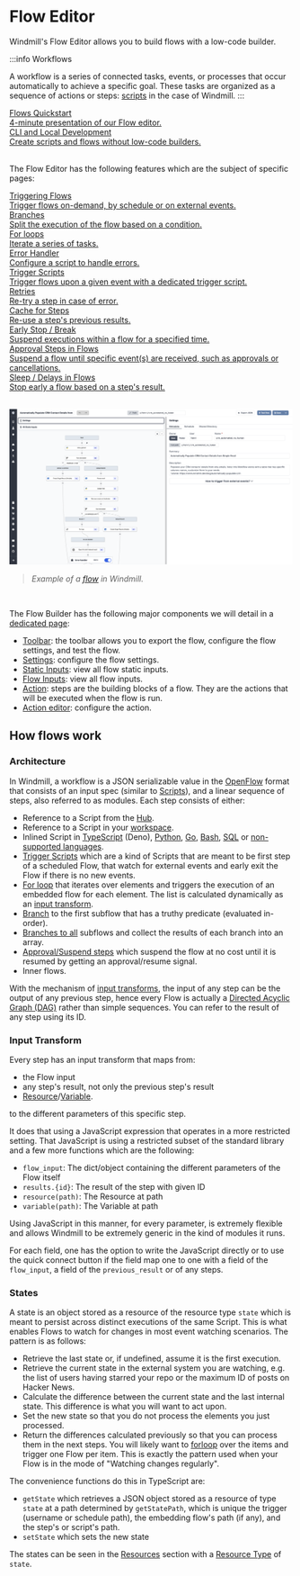 # Flow Editor

Windmill's Flow Editor allows you to build flows with a low-code builder.

:::info Workflows

A workflow is a series of connected tasks, events, or processes that occur automatically to achieve a specific goal. These tasks are organized as a sequence of actions or steps: [scripts](../getting_started/0_scripts_quickstart/1_typescript_quickstart/index.md) in the case of Windmill.
:::

<div class="text-xl mb-2 font-semibold"></div>
<div class="grid grid-cols-2 gap-2 mb-4">
    <a href="/docs/getting_started/flows_quickstart" class="rounded-md p-6 border border-gray-200 hover:border-teal-500 transition-all cursor-pointer flex flex-col gap-2 !no-underline" >
      <div class="text-lg font-semibold text-gray-900">Flows Quickstart</div>
      <div class="text-sm text-gray-500">4-minute presentation of our Flow editor.</div>
    </a>
    <a href="/docs/cli_local_dev" class="rounded-md p-6 border border-gray-200 hover:border-blue-500 transition-all cursor-pointer flex flex-col gap-2 !no-underline" >
      <div class="text-lg font-semibold text-gray-900">CLI and Local Development</div>
      <div class="text-sm text-gray-500">Create scripts and flows without low-code builders.</div>
    </a>
</div>

<br/>

The Flow Editor has the following features which are the subject of specific pages:

<div class="text-xl mb-2 font-semibold"></div>
<div class="grid grid-cols-2 gap-2 mb-4">
    <a href="/docs/getting_started/trigger_flows" class="rounded-md p-6 border border-gray-200 hover:border-teal-500 transition-all cursor-pointer flex flex-col gap-2 !no-underline" >
      <div class="text-lg font-semibold text-gray-900">Triggering Flows</div>
      <div class="text-sm text-gray-500">Trigger flows on-demand, by schedule or on external events.</div>
    </a>
    <a href="/docs/flows/flow_branches" class="rounded-md p-6 border border-gray-200 hover:border-teal-500 transition-all cursor-pointer flex flex-col gap-2 !no-underline" >
      <div class="text-lg font-semibold text-gray-900">Branches</div>
      <div class="text-sm text-gray-500">Split the execution of the flow based on a condition.</div>
    </a>
    <a href="/docs/flows/flow_loops" class="rounded-md p-6 border border-gray-200 hover:border-teal-500 transition-all cursor-pointer flex flex-col gap-2 !no-underline" >
      <div class="text-lg font-semibold text-gray-900">For loops</div>
      <div class="text-sm text-gray-500">Iterate a series of tasks.</div>
    </a>
    <a href="/docs/flows/flow_error_handler" class="rounded-md p-6 border border-gray-200 hover:border-teal-500 transition-all cursor-pointer flex flex-col gap-2 !no-underline" >
      <div class="text-lg font-semibold text-gray-900">Error Handler</div>
      <div class="text-sm text-gray-500">Configure a script to handle errors.</div>
    </a>
    <a href="/docs/flows/flow_trigger" class="rounded-md p-6 border border-gray-200 hover:border-teal-500 transition-all cursor-pointer flex flex-col gap-2 !no-underline" >
      <div class="text-lg font-semibold text-gray-900">Trigger Scripts</div>
      <div class="text-sm text-gray-500">Trigger flows upon a given event with a dedicated trigger script.</div>
    </a>
    <a href="/docs/flows/retries" class="rounded-md p-6 border border-gray-200 hover:border-teal-500 transition-all cursor-pointer flex flex-col gap-2 !no-underline" >
      <div class="text-lg font-semibold text-gray-900">Retries</div>
      <div class="text-sm text-gray-500">Re-try a step in case of error.</div>
    </a>
    <a href="/docs/flows/cache" class="rounded-md p-6 border border-gray-200 hover:border-teal-500 transition-all cursor-pointer flex flex-col gap-2 !no-underline" >
      <div class="text-lg font-semibold text-gray-900">Cache for Steps</div>
      <div class="text-sm text-gray-500">Re-use a step's previous results.</div>
    </a>
    <a href="/docs/flows/sleep" class="rounded-md p-6 border border-gray-200 hover:border-teal-500 transition-all cursor-pointer flex flex-col gap-2 !no-underline" >
      <div class="text-lg font-semibold text-gray-900">Early Stop / Break</div>
      <div class="text-sm text-gray-500">Suspend executions within a flow for a specified time.</div>
    </a> 
    <a href="/docs/flows/flow_approval" class="rounded-md p-6 border border-gray-200 hover:border-teal-500 transition-all cursor-pointer flex flex-col gap-2 !no-underline" >
      <div class="text-lg font-semibold text-gray-900">Approval Steps in Flows</div>
      <div class="text-sm text-gray-500">Suspend a flow until specific event(s) are received, such as approvals or cancellations.</div>
    </a>
    <a href="/docs/flows/early_stop" class="rounded-md p-6 border border-gray-200 hover:border-teal-500 transition-all cursor-pointer flex flex-col gap-2 !no-underline" >
      <div class="text-lg font-semibold text-gray-900">Sleep / Delays in Flows</div>
      <div class="text-sm text-gray-500">Stop early a flow based on a step's result.</div>
    </a>
</div>

<br/>

![Example of a flow](../assets/flows/flow_example.png)

> _Example of a [flow](https://hub.windmill.dev/flows/38/automatically-populate-crm-contact-details-from-simple-email) in Windmill._

<br/>


The Flow Builder has the following major components we will detail in a [dedicated page](3_editor_components.md):

- [Toolbar](./3_editor_components.md#toolbar): the toolbar allows you to export the flow, configure the flow settings, and test the flow.
- [Settings](./3_editor_components.md#settings): configure the flow settings.
- [Static Inputs](./3_editor_components.md#static-inputs): view all flow static inputs.
- [Flow Inputs](./3_editor_components.md#flow-inputs): view all flow inputs.
- [Action](./3_editor_components.md#flow-actions): steps are the building blocks of a flow. They are the actions that will be executed when the flow is run.
- [Action editor](./3_editor_components.md#action-editor): configure the action.

## How flows work

### Architecture

 In Windmill, a workflow is a JSON serializable value in the [OpenFlow](../openflow/index.md) format that consists of an input spec (similar to [Scripts](../getting_started/0_scripts_quickstart/index.md)), and a linear sequence of steps, also referred to as modules. Each step consists of either:

- Reference to a Script from the [Hub](https://hub.windmill.dev/).
- Reference to a Script in your [workspace](../reference/index.md#workspace).
- Inlined Script in [TypeScript](../getting_started/0_scripts_quickstart/1_typescript_quickstart/index.md) (Deno), [Python](../getting_started/0_scripts_quickstart/2_python_quickstart/index.md), [Go](../getting_started/0_scripts_quickstart/3_go_quickstart/index.md), [Bash](../getting_started/0_scripts_quickstart/3_go_quickstart/index.md), [SQL](../getting_started/0_scripts_quickstart/5_sql_quickstart/index.md) or [non-supported languages](../advanced/7_docker/index.md).
- [Trigger Scripts](./10_flow_trigger.md) which are a kind of Scripts that are meant to be first step of a scheduled Flow, that watch for external events and early exit the Flow if there is no new events.
- [For loop](./12_flow_loops.md) that iterates over elements and triggers the execution of an embedded flow for each element. The list is calculated dynamically as an [input transform](#input-transform).
- [Branch](./13_flow_branches.md#branch-one) to the first subflow that has a truthy predicate (evaluated in-order).
- [Branches to all](./13_flow_branches.md#branch-all) subflows and collect the results of each branch into an array.
- [Approval/Suspend steps](./11_flow_approval.md) which suspend the flow at no cost until it is resumed by getting an approval/resume signal.
- Inner flows.

With the mechanism of [input transforms](#input-transform), the input of any step can be the output of any previous step, hence every Flow is actually a [Directed Acyclic Graph (DAG)](https://en.wikipedia.org/wiki/Directed_acyclic_graph) rather than simple sequences. You can refer to the result of any step using its ID.

### Input Transform

Every step has an input transform that maps from:

- the Flow input
- any step's result, not only the previous step's result
- [Resource](../core_concepts/3_resources_and_types/index.md)/[Variable](../core_concepts/2_variables_and_secrets/index.md).

to the different parameters of this specific step.

It does that using a JavaScript expression that operates in a more restricted
setting. That JavaScript is using a restricted subset of the standard library
and a few more functions which are the following:

- `flow_input`: The dict/object containing the different parameters of the Flow
  itself
- `results.{id}`: The result of the step with given ID
- `resource(path)`: The Resource at path
- `variable(path)`: The Variable at path

Using JavaScript in this manner, for every parameter, is extremely flexible and
allows Windmill to be extremely generic in the kind of modules it runs.

For each field, one has the option to write the JavaScript directly or to use
the quick connect button if the field map one to one with a field of the
`flow_input`, a field of the `previous_result` or of any steps.

### States

A state is an object stored as a resource of the resource type `state` which is meant to persist across distinct
executions of the same Script. This is what enables Flows to watch for changes
in most event watching scenarios. The pattern is as follows:

- Retrieve the last state or, if undefined, assume it is the first
  execution.
- Retrieve the current state in the external system you are watching, e.g. the
  list of users having starred your repo or the maximum ID of posts on Hacker
  News.
- Calculate the difference between the current state and the last internal
  state. This difference is what you will want to act upon.
- Set the new state so that you do not process the
  elements you just processed.
- Return the differences calculated previously so that you can process them in
  the next steps. You will likely want to [forloop](./12_flow_loops.md) over the items and trigger
  one Flow per item. This is exactly the pattern used when your Flow is in the
  mode of "Watching changes regularly".

The convenience functions do this in TypeScript are:

- `getState` which retrieves a JSON object stored as a resource of type `state` at a path determined by `getStatePath`, which is unique the trigger (username or schedule path), the embedding flow's path (if any), and the step's or script's path.
- `setState` which sets the new state

The states can be seen in the [Resources](../core_concepts/3_resources_and_types/index.md) section with a
[Resource Type](../core_concepts/3_resources_and_types/index.md#create-a-resource-type) of `state`.